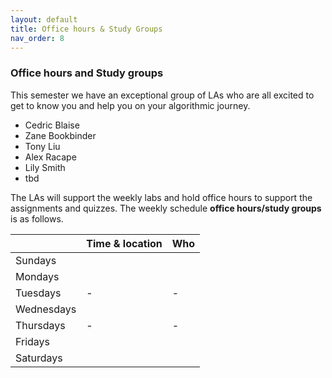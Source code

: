 ```yaml
---
layout: default 
title: Office hours & Study Groups 
nav_order: 8
---
```



### Office hours and Study groups 

This semester we have an exceptional group of LAs who are all excited to get to know you and help you  on your algorithmic journey. 

 * Cedric Blaise 
 * Zane Bookbinder
 * Tony Liu 
 * Alex Racape 
 * Lily Smith  
 * tbd 


The LAs will support the weekly labs and hold office hours to support the assignments and quizzes. 
The weekly schedule **office hours/study groups**  is as follows. 


|              |   Time  & location     | Who  |
|:-------------|:-------------|:---------------|
| Sundays      |   |  |
| Mondays      |  |   |
| Tuesdays     | -  | -  |
| Wednesdays   |  |   |
| Thursdays    | -  | -  |
| Fridays    | |   |
| Saturdays    |  |   |



